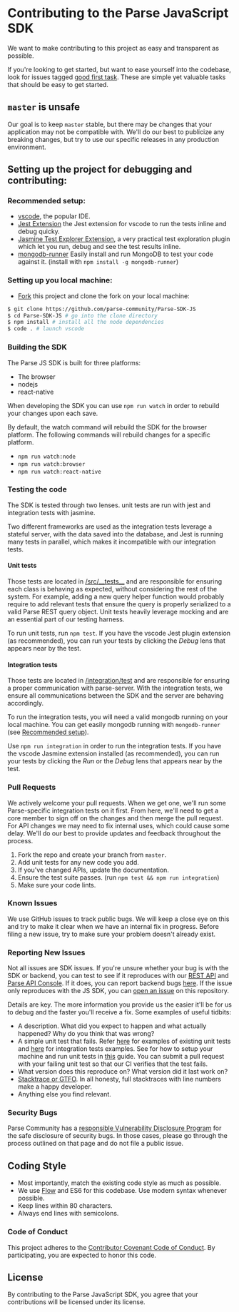 # Contributing to the Parse JavaScript SDK

We want to make contributing to this project as easy and transparent as possible.

If you're looking to get started, but want to ease yourself into the codebase, look for issues tagged [good first task](https://github.com/parse-community/Parse-SDK-JS/labels/good%20first%20task). These are simple yet valuable tasks that should be easy to get started.

## `master` is unsafe

Our goal is to keep `master` stable, but there may be changes that your application may not be compatible with. We'll do our best to publicize any breaking changes, but try to use our specific releases in any production environment.

## Setting up the project for debugging and contributing:

### Recommended setup:

* [vscode](https://code.visualstudio.com), the popular IDE.
* [Jest Extension](https://marketplace.visualstudio.com/items?itemName=Orta.vscode-jest) the Jest extension for vscode to run the tests inline and debug quicky.
* [Jasmine Test Explorer Extension](https://marketplace.visualstudio.com/items?itemName=hbenl.vscode-test-explorer), a very practical test exploration plugin which let you run, debug and see the test results inline.
* [mongodb-runner](https://github.com/mongodb-js/runner) Easily install and run MongoDB to test your code against it. (install with `npm install -g mongodb-runner`)

### Setting up you local machine:

* [Fork](https://github.com/parse-community/Parse-SDK-JS) this project and clone the fork on your local machine:

```sh
$ git clone https://github.com/parse-community/Parse-SDK-JS
$ cd Parse-SDK-JS # go into the clone directory
$ npm install # install all the node dependencies
$ code . # launch vscode
```

### Building the SDK

The Parse JS SDK is built for three platforms:

- The browser
- nodejs
- react-native

When developing the SDK you can use `npm run watch` in order to rebuild your changes upon each save.

By default, the watch command will rebuild the SDK for the browser platform. The following commands will rebuild changes for a specific platform.

- `npm run watch:node`
- `npm run watch:browser`
- `npm run watch:react-native`

### Testing the code

The SDK is tested through two lenses. unit tests are run with jest and integration tests with jasmine.

Two different frameworks are used as the integration tests leverage a stateful server, with the data saved into the database, and Jest is running many tests in parallel, which makes it incompatible with our integration tests.

#### Unit tests

Those tests are located in [/src/\_\_tests\_\_](/src/__tests__) and are responsible for ensuring each class is behaving as expected, without considering the rest of the system. For example, adding a new query helper function would probably require to add relevant tests that ensure the query is properly serialized to a valid Parse REST query object. Unit tests heavily leverage mocking and are an essential part of our testing harness.

To run unit tests, run `npm test`. If you have the vscode Jest plugin extension (as recommended), you can run your tests by clicking the *Debug* lens that appears near by the test.

#### Integration tests

Those tests are located in [/integration/test](/integration/test) and are responsible for ensuring a proper communication with parse-server. With the integration tests, we ensure all communications between the SDK and the server are behaving accordingly.

To run the integration tests, you will need a valid mongodb running on your local machine. You can get easily mongodb running with `mongodb-runner` (see [Recommended setup](#recommended-setup)). 

Use `npm run integration` in order to run the integration tests. If you have the vscode Jasmine extension installed (as recommended), you can run your tests by clicking the *Run* or the *Debug* lens that appears near by the test.

### Pull Requests

We actively welcome your pull requests. When we get one, we'll run some Parse-specific integration tests on it first. From here, we'll need to get a core member to sign off on the changes and then merge the pull request. For API changes we may need to fix internal uses, which could cause some delay. We'll do our best to provide updates and feedback throughout the process.

1. Fork the repo and create your branch from `master`.
2. Add unit tests for any new code you add.
3. If you've changed APIs, update the documentation.
4. Ensure the test suite passes. (run `npm test && npm run integration`)
5. Make sure your code lints.

### Known Issues

We use GitHub issues to track public bugs. We will keep a close eye on this and try to make it clear when we have an internal fix in progress. Before filing a new issue, try to make sure your problem doesn't already exist.

### Reporting New Issues

Not all issues are SDK issues. If you're unsure whether your bug is with the SDK or backend, you can test to see if it reproduces with our [REST API][rest-api] and [Parse API Console][parse-api-console]. If it does, you can report backend bugs [here][bug-reports].
If the issue only reproduces with the JS SDK, you can [open an issue](https://github.com/parse-community/parse-server/issues) on this repository.

Details are key. The more information you provide us the easier it'll be for us to debug and the faster you'll receive a fix. Some examples of useful tidbits:

* A description. What did you expect to happen and what actually happened? Why do you think that was wrong?
* A simple unit test that fails. Refer [here][tests-dir] for examples of existing unit tests and [here][integration-test-dir] for integration tests examples. See for how to setup your machine and run unit tests in [this](#setting-up-the-project-for-debugging-and-contributing) guide. You can submit a pull request with your failing unit test so that our CI verifies that the test fails.
* What version does this reproduce on? What version did it last work on?
* [Stacktrace or GTFO][stacktrace-or-gtfo]. In all honesty, full stacktraces with line numbers make a happy developer.
* Anything else you find relevant.

### Security Bugs

Parse Community has a [responsible Vulnerability Disclosure Program](https://github.com/parse-community/parse-server/blob/master/SECURITY.md) for the safe disclosure of security bugs. In those cases, please go through the process outlined on that page and do not file a public issue.

## Coding Style

* Most importantly, match the existing code style as much as possible.
* We use [Flow](http://flowtype.org/) and ES6 for this codebase. Use modern syntax whenever possible.
* Keep lines within 80 characters.
* Always end lines with semicolons.

### Code of Conduct

This project adheres to the [Contributor Covenant Code of Conduct](https://github.com/parse-community/parse-server/blob/master/CODE_OF_CONDUCT.md). By participating, you are expected to honor this code.

## License

By contributing to the Parse JavaScript SDK, you agree that your contributions will be licensed under its license.

 [google-group]: https://groups.google.com/forum/#!forum/parse-developers
 [stack-overflow]: http://stackoverflow.com/tags/parse-server
 [bug-reports]: https://github.com/parse-community/parse-server/issues
 [rest-api]: https://docs.parseplatform.org/rest/guide
 [parse-api-console]: http://blog.parseplatform.org/announcements/introducing-the-parse-api-console/
 [stacktrace-or-gtfo]: http://i.imgur.com/jacoj.jpg
 [tests-dir]: /src/__tests__
 [integration-test-dir]: /integration/test
